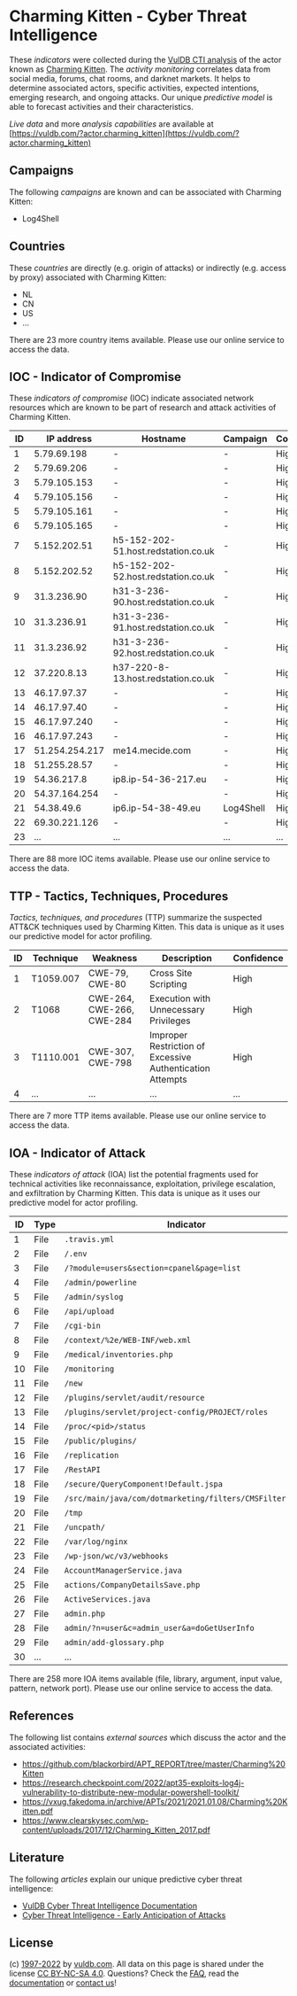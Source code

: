 # Charming Kitten - Cyber Threat Intelligence

These _indicators_ were collected during the [VulDB CTI analysis](https://vuldb.com/?kb.cti) of the actor known as [Charming Kitten](https://vuldb.com/?actor.charming_kitten). The _activity monitoring_ correlates data from social media, forums, chat rooms, and darknet markets. It helps to determine associated actors, specific activities, expected intentions, emerging research, and ongoing attacks. Our unique _predictive model_ is able to forecast activities and their characteristics.

_Live data_ and more _analysis capabilities_ are available at [https://vuldb.com/?actor.charming_kitten](https://vuldb.com/?actor.charming_kitten)

## Campaigns

The following _campaigns_ are known and can be associated with Charming Kitten:

* Log4Shell

## Countries

These _countries_ are directly (e.g. origin of attacks) or indirectly (e.g. access by proxy) associated with Charming Kitten:

* NL
* CN
* US
* ...

There are 23 more country items available. Please use our online service to access the data.

## IOC - Indicator of Compromise

These _indicators of compromise_ (IOC) indicate associated network resources which are known to be part of research and attack activities of Charming Kitten.

ID | IP address | Hostname | Campaign | Confidence
-- | ---------- | -------- | -------- | ----------
1 | 5.79.69.198 | - | - | High
2 | 5.79.69.206 | - | - | High
3 | 5.79.105.153 | - | - | High
4 | 5.79.105.156 | - | - | High
5 | 5.79.105.161 | - | - | High
6 | 5.79.105.165 | - | - | High
7 | 5.152.202.51 | h5-152-202-51.host.redstation.co.uk | - | High
8 | 5.152.202.52 | h5-152-202-52.host.redstation.co.uk | - | High
9 | 31.3.236.90 | h31-3-236-90.host.redstation.co.uk | - | High
10 | 31.3.236.91 | h31-3-236-91.host.redstation.co.uk | - | High
11 | 31.3.236.92 | h31-3-236-92.host.redstation.co.uk | - | High
12 | 37.220.8.13 | h37-220-8-13.host.redstation.co.uk | - | High
13 | 46.17.97.37 | - | - | High
14 | 46.17.97.40 | - | - | High
15 | 46.17.97.240 | - | - | High
16 | 46.17.97.243 | - | - | High
17 | 51.254.254.217 | me14.mecide.com | - | High
18 | 51.255.28.57 | - | - | High
19 | 54.36.217.8 | ip8.ip-54-36-217.eu | - | High
20 | 54.37.164.254 | - | - | High
21 | 54.38.49.6 | ip6.ip-54-38-49.eu | Log4Shell | High
22 | 69.30.221.126 | - | - | High
23 | ... | ... | ... | ...

There are 88 more IOC items available. Please use our online service to access the data.

## TTP - Tactics, Techniques, Procedures

_Tactics, techniques, and procedures_ (TTP) summarize the suspected ATT&CK techniques used by Charming Kitten. This data is unique as it uses our predictive model for actor profiling.

ID | Technique | Weakness | Description | Confidence
-- | --------- | -------- | ----------- | ----------
1 | T1059.007 | CWE-79, CWE-80 | Cross Site Scripting | High
2 | T1068 | CWE-264, CWE-266, CWE-284 | Execution with Unnecessary Privileges | High
3 | T1110.001 | CWE-307, CWE-798 | Improper Restriction of Excessive Authentication Attempts | High
4 | ... | ... | ... | ...

There are 7 more TTP items available. Please use our online service to access the data.

## IOA - Indicator of Attack

These _indicators of attack_ (IOA) list the potential fragments used for technical activities like reconnaissance, exploitation, privilege escalation, and exfiltration by Charming Kitten. This data is unique as it uses our predictive model for actor profiling.

ID | Type | Indicator | Confidence
-- | ---- | --------- | ----------
1 | File | `.travis.yml` | Medium
2 | File | `/.env` | Low
3 | File | `/?module=users&section=cpanel&page=list` | High
4 | File | `/admin/powerline` | High
5 | File | `/admin/syslog` | High
6 | File | `/api/upload` | Medium
7 | File | `/cgi-bin` | Medium
8 | File | `/context/%2e/WEB-INF/web.xml` | High
9 | File | `/medical/inventories.php` | High
10 | File | `/monitoring` | Medium
11 | File | `/new` | Low
12 | File | `/plugins/servlet/audit/resource` | High
13 | File | `/plugins/servlet/project-config/PROJECT/roles` | High
14 | File | `/proc/<pid>/status` | High
15 | File | `/public/plugins/` | High
16 | File | `/replication` | Medium
17 | File | `/RestAPI` | Medium
18 | File | `/secure/QueryComponent!Default.jspa` | High
19 | File | `/src/main/java/com/dotmarketing/filters/CMSFilter.java` | High
20 | File | `/tmp` | Low
21 | File | `/uncpath/` | Medium
22 | File | `/var/log/nginx` | High
23 | File | `/wp-json/wc/v3/webhooks` | High
24 | File | `AccountManagerService.java` | High
25 | File | `actions/CompanyDetailsSave.php` | High
26 | File | `ActiveServices.java` | High
27 | File | `admin.php` | Medium
28 | File | `admin/?n=user&c=admin_user&a=doGetUserInfo` | High
29 | File | `admin/add-glossary.php` | High
30 | ... | ... | ...

There are 258 more IOA items available (file, library, argument, input value, pattern, network port). Please use our online service to access the data.

## References

The following list contains _external sources_ which discuss the actor and the associated activities:

* https://github.com/blackorbird/APT_REPORT/tree/master/Charming%20Kitten
* https://research.checkpoint.com/2022/apt35-exploits-log4j-vulnerability-to-distribute-new-modular-powershell-toolkit/
* https://vxug.fakedoma.in/archive/APTs/2021/2021.01.08/Charming%20Kitten.pdf
* https://www.clearskysec.com/wp-content/uploads/2017/12/Charming_Kitten_2017.pdf

## Literature

The following _articles_ explain our unique predictive cyber threat intelligence:

* [VulDB Cyber Threat Intelligence Documentation](https://vuldb.com/?kb.cti)
* [Cyber Threat Intelligence - Early Anticipation of Attacks](https://www.scip.ch/en/?labs.20201022)

## License

(c) [1997-2022](https://vuldb.com/?kb.changelog) by [vuldb.com](https://vuldb.com/?kb.about). All data on this page is shared under the license [CC BY-NC-SA 4.0](https://creativecommons.org/licenses/by-nc-sa/4.0/). Questions? Check the [FAQ](https://vuldb.com/?kb.faq), read the [documentation](https://vuldb.com/?kb) or [contact us](https://vuldb.com/?contact)!
